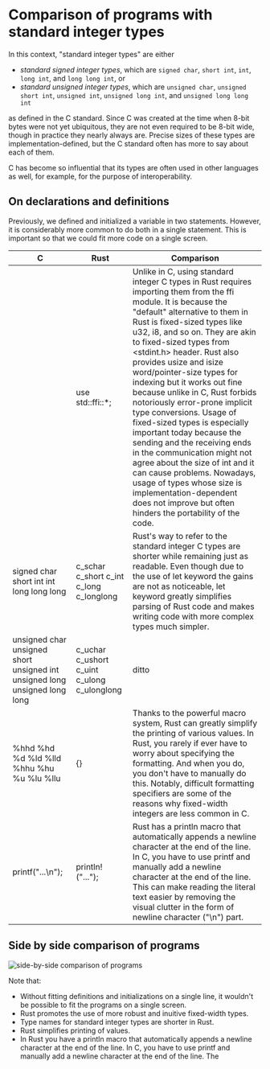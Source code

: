 # Comparison of programs with standard integer types

In this context, "standard integer types" are either

* *standard signed integer types*, which are `signed char`, `short int`, `int`, `long int`, and `long long int`, or
* *standard unsigned integer types*, which are `unsigned char`, `unsigned short int`, `unsigned int`, `unsigned long int`, and `unsigned long long int`

as defined in the C standard. Since C was created at the time when 8-bit bytes were not yet ubiquitous, they are not even required to be 8-bit wide, though in practice they nearly always are. Precise sizes of these types are implementation-defined, but the C standard often has more to say about each of them.

C has become so influential that its types are often used in other languages as well, for example, for the purpose of interoperability.

## On declarations and definitions

Previously, we defined and initialized a variable in two statements. However, it is considerably more common to do both in a single statement. This is important so that we could fit more code on a single screen.

| C | Rust | Comparison |
|---|---|---|
|  | use std::ffi::*; | Unlike in C, using standard integer C types in Rust requires importing them from the ffi module. It is because the "default" alternative to them in Rust is fixed-sized types like u32, i8, and so on. They are akin to fixed-sized types from <stdint.h> header. Rust also provides usize and isize word/pointer-size types for indexing but it works out fine because unlike in C, Rust forbids notoriously error-prone implicit type conversions. Usage of fixed-sized types is especially important today because the sending and the receiving ends in the communication might not agree about the size of int and it can cause problems. Nowadays, usage of types whose size is implementation-dependent does not improve but often hinders the portability of the code. |
| signed char short int int long long long | c_schar c_short c_int c_long c_longlong | Rust's way to refer to the standard integer C types are shorter while remaining just as readable. Even though due to the use of let keyword the gains are not as noticeable, let keyword greatly simplifies parsing of Rust code and makes writing code with more complex types much simpler. |
| unsigned char unsigned short unsigned int unsigned long unsigned long long | c_uchar c_ushort c_uint c_ulong c_ulonglong | ditto |
| %hhd %hd %d %ld %lld %hhu %hu %u %lu %llu | {} | Thanks to the powerful macro system, Rust can greatly simplify the printing of various values. In Rust, you rarely if ever have to worry about specifying the formatting. And when you do, you don't have to manually do this. Notably, difficult formatting specifiers are some of the reasons why fixed-width integers are less common in C. |
| printf("...\n"); | println!("..."); | Rust has a println macro that automatically appends a newline character at the end of the line. In C, you have to use printf and manually add a newline character at the end of the line. This can make reading the literal text easier by removing the visual clutter in the form of newline character ("\n") part. |

## Side by side comparison of programs

![side-by-side comparison of programs](https://i.imgur.com/rsL9h3y.png)

Note that:

* Without fitting definitions and initializations on a single line, it wouldn't be possible to fit the programs on a single screen.
* Rust promotes the use of more robust and inuitive fixed-width types.
* Type names for standard integer types are shorter in Rust.
* Rust simplifies printing of values.
* In Rust you have a println macro that automatically appends a newline character at the end of the line. In C, you have to use printf and manually add a newline character at the end of the line. The
